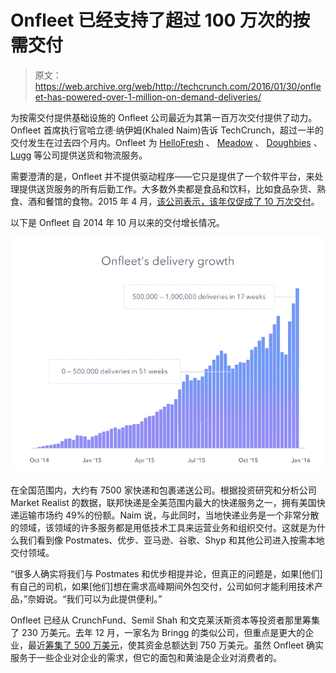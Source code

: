 # Onfleet 已经支持了超过 100 万次的按需交付

> 原文：<https://web.archive.org/web/http://techcrunch.com/2016/01/30/onfleet-has-powered-over-1-million-on-demand-deliveries/>

为按需交付提供基础设施的 Onfleet 公司最近为其第一百万次交付提供了动力。Onfleet 首席执行官哈立德·纳伊姆(Khaled Naim)告诉 TechCrunch，超过一半的交付发生在过去四个月内。Onfleet 为 [HelloFresh](https://web.archive.org/web/20230403171701/https://www.hellofresh.com/) 、 [Meadow](https://web.archive.org/web/20230403171701/https://getmeadow.com/) 、 [Doughbies](https://web.archive.org/web/20230403171701/https://www.doughbies.com/) 、 [Lugg](https://web.archive.org/web/20230403171701/http://lugg.com/) 等公司提供送货和物流服务。

需要澄清的是，Onfleet 并不提供驱动程序——它只是提供了一个软件平台，来处理提供送货服务的所有后勤工作。大多数外卖都是食品和饮料，比如食品杂货、熟食、酒和餐馆的食物。2015 年 4 月，[该公司表示，该年仅促成了 10 万次交付](https://web.archive.org/web/20230403171701/https://techcrunch.com/2015/04/21/onfleet-raises-2m-to-provide-infrastructure-for-delivery-apps/)。

以下是 Onfleet 自 2014 年 10 月以来的交付增长情况。

![onfleet](img/0e93aaab2466ae5f3cb78d7a6d23511d.png)

在全国范围内，大约有 7500 家快递和包裹递送公司。根据投资研究和分析公司 Market Realist 的数据，联邦快递是全美范围内最大的快递服务之一，拥有美国快递运输市场约 49%的份额。Naim 说，与此同时，当地快递业务是一个非常分散的领域，该领域的许多服务都是用低技术工具来运营业务和组织交付。这就是为什么我们看到像 Postmates、优步、亚马逊、谷歌、Shyp 和其他公司进入按需本地交付领域。

“很多人确实将我们与 Postmates 和优步相提并论，但真正的问题是，如果[他们]有自己的司机，如果[他们]想在需求高峰期间外包交付，公司如何才能利用技术产品，”奈姆说。“我们可以为此提供便利。”

Onfleet 已经从 CrunchFund、Semil Shah 和文克莱沃斯资本等投资者那里筹集了 230 万美元。去年 12 月，一家名为 Bringg 的类似公司，但重点是更大的企业，最近[筹集了 500 万美元](https://web.archive.org/web/20230403171701/https://techcrunch.com/2015/12/16/bringg-raises-5-million-so-any-business-can-offer-an-uber-like-experience/)，使其资金总额达到 750 万美元。虽然 Onfleet 确实服务于一些企业对企业的需求，但它的面包和黄油是企业对消费者的。
